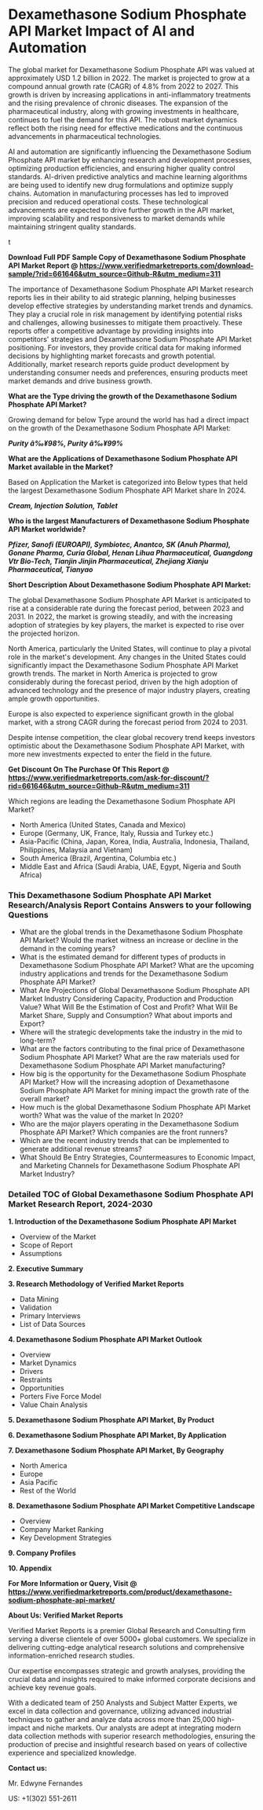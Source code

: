<meta name="title" content="Global Dexamethasone Sodium Phosphate API Market Impact of AI and Automation"><meta name="description" content="The global market for Dexamethasone Sodium Phosphate API was valued at approximately USD 1.2 billion in 2022. The market is projected to grow at a compound annual grow"><meta name="title" content="Dexamethasone Sodium Phosphate API Market Size, Share, Scope, Trends, Growth, Opportunities, Analysis, Forecast"><h1>Dexamethasone Sodium Phosphate API Market Impact of AI and Automation</h1><p>The global market for Dexamethasone Sodium Phosphate API was valued at approximately USD 1.2 billion in 2022. The market is projected to grow at a compound annual growth rate (CAGR) of 4.8% from 2022 to 2027. This growth is driven by increasing applications in anti-inflammatory treatments and the rising prevalence of chronic diseases. The expansion of the pharmaceutical industry, along with growing investments in healthcare, continues to fuel the demand for this API. The robust market dynamics reflect both the rising need for effective medications and the continuous advancements in pharmaceutical technologies.</p><p>AI and automation are significantly influencing the Dexamethasone Sodium Phosphate API market by enhancing research and development processes, optimizing production efficiencies, and ensuring higher quality control standards. AI-driven predictive analytics and machine learning algorithms are being used to identify new drug formulations and optimize supply chains. Automation in manufacturing processes has led to improved precision and reduced operational costs. These technological advancements are expected to drive further growth in the API market, improving scalability and responsiveness to market demands while maintaining stringent quality standards.</p>t</p><p id="" class=""><strong>Download Full PDF Sample Copy of Dexamethasone Sodium Phosphate API Market Report @ <a href="https://www.verifiedmarketreports.com/download-sample/?rid=661646&utm_source=Github-R&utm_medium=311" target="_blank">https://www.verifiedmarketreports.com/download-sample/?rid=661646&utm_source=Github-R&utm_medium=311</a></strong></p><p>The importance of&nbsp;Dexamethasone Sodium Phosphate API Market research reports lies in their ability to aid strategic planning, helping businesses develop effective strategies by understanding market trends and dynamics. They play a crucial role in risk management by identifying potential risks and challenges, allowing businesses to mitigate them proactively. These reports offer a competitive advantage by providing insights into competitors' strategies and Dexamethasone Sodium Phosphate API Market positioning. For investors, they provide critical data for making informed decisions by highlighting market forecasts and growth potential. Additionally, market research reports guide product development by understanding consumer needs and preferences, ensuring products meet market demands and drive business growth.</p><p><strong>What are the&nbsp;Type driving the growth of the Dexamethasone Sodium Phosphate API Market?</strong></p><p id="" class="">Growing demand for below Type around the world has had a direct impact on the growth of the Dexamethasone Sodium Phosphate API Market:</p><em><strong>Purity â‰¥98%, Purity â‰¥99%</strong></em></p><strong>What are the&nbsp;Applications&nbsp;of Dexamethasone Sodium Phosphate API Market available in the Market?</strong></p><p id="" class="">Based on Application the Market is categorized into Below types that held the largest Dexamethasone Sodium Phosphate API Market share In 2024.</p><em><strong>Cream, Injection Solution, Tablet</strong></em></p><strong>Who is the largest Manufacturers of Dexamethasone Sodium Phosphate API Market worldwide?</strong></p><p><em><strong>Pfizer, Sanofi (EUROAPI), Symbiotec, Anantco, SK (Anuh Pharma), Gonane Pharma, Curia Global, Henan Lihua Pharmaceutical, Guangdong Vtr Bio-Tech, Tianjin Jinjin Pharmaceutical, Zhejiang Xianju Pharmaceutical, Tianyao</strong></em></p><p id="" class=""><strong>Short Description About Dexamethasone Sodium Phosphate API Market:</strong></p><p>The global Dexamethasone Sodium Phosphate API Market is anticipated to rise at a considerable rate during the forecast period, between 2023 and 2031. In 2022, the market is growing steadily, and with the increasing adoption of strategies by key players, the market is expected to rise over the projected horizon.</p><p>North America, particularly the United States, will continue to play a pivotal role in the market's development. Any changes in the United States could significantly impact the Dexamethasone Sodium Phosphate API Market growth trends. The market in North America is projected to grow considerably during the forecast period, driven by the high adoption of advanced technology and the presence of major industry players, creating ample growth opportunities.</p><p>Europe is also expected to experience significant growth in the global market, with a strong CAGR during the forecast period from 2024 to 2031.</p><p>Despite intense competition, the clear global recovery trend keeps investors optimistic about the Dexamethasone Sodium Phosphate API Market, with more new investments expected to enter the field in the future.</p><p id="" class=""><strong>Get Discount On The Purchase Of This Report @ <a href="https://www.verifiedmarketreports.com/ask-for-discount/?rid=661646&utm_source=Github-R&utm_medium=311" target="_blank">https://www.verifiedmarketreports.com/ask-for-discount/?rid=661646&utm_source=Github-R&utm_medium=311</a></strong></p>Which regions are leading the Dexamethasone Sodium Phosphate API Market?</p><ul><li>North America (United States, Canada and Mexico)</li><li>Europe (Germany, UK, France, Italy, Russia and Turkey etc.)</li><li>Asia-Pacific (China, Japan, Korea, India, Australia, Indonesia, Thailand, Philippines, Malaysia and Vietnam)</li><li>South America (Brazil, Argentina, Columbia etc.)</li><li>Middle East and Africa (Saudi Arabia, UAE, Egypt, Nigeria and South Africa)</li></ul><h3 id="" class="">This Dexamethasone Sodium Phosphate API Market Research/Analysis Report Contains Answers to your following Questions</h3><ul><li>What are the global trends in the Dexamethasone Sodium Phosphate API Market? Would the market witness an increase or decline in the demand in the coming years?</li><li>What is the estimated demand for different types of products in Dexamethasone Sodium Phosphate API Market? What are the upcoming industry applications and trends for the Dexamethasone Sodium Phosphate API Market?</li><li>What Are Projections of Global Dexamethasone Sodium Phosphate API Market Industry Considering Capacity, Production and Production Value? What Will Be the Estimation of Cost and Profit? What Will Be Market Share, Supply and Consumption? What about imports and Export?</li><li>Where will the strategic developments take the industry in the mid to long-term?</li><li>What are the factors contributing to the final price of Dexamethasone Sodium Phosphate API Market? What are the raw materials used for Dexamethasone Sodium Phosphate API Market manufacturing?</li><li>How big is the opportunity for the Dexamethasone Sodium Phosphate API Market? How will the increasing adoption of Dexamethasone Sodium Phosphate API Market for mining impact the growth rate of the overall market?</li><li>How much is the global Dexamethasone Sodium Phosphate API Market worth? What was the value of the market In 2020?</li><li>Who are the major players operating in the Dexamethasone Sodium Phosphate API Market? Which companies are the front runners?</li><li>Which are the recent industry trends that can be implemented to generate additional revenue streams?</li><li>What Should Be Entry Strategies, Countermeasures to Economic Impact, and Marketing Channels for Dexamethasone Sodium Phosphate API Market Industry?</li></ul><h3 id="" class="">Detailed TOC of Global Dexamethasone Sodium Phosphate API Market Research Report, 2024-2030</h3><p id="" class=""><strong>1. Introduction of the Dexamethasone Sodium Phosphate API Market</strong></p><ul><li>Overview of the Market</li><li>Scope of Report</li><li>Assumptions</li></ul><p id="" class=""><strong>2. Executive Summary</strong></p><p id="" class=""><strong>3. Research Methodology of Verified Market Reports</strong></p><ul><li>Data Mining</li><li>Validation</li><li>Primary Interviews</li><li>List of Data Sources</li></ul><p id="" class=""><strong>4. Dexamethasone Sodium Phosphate API Market Outlook</strong></p><ul><li>Overview</li><li>Market Dynamics</li><li>Drivers</li><li>Restraints</li><li>Opportunities</li><li>Porters Five Force Model</li><li>Value Chain Analysis</li></ul><p id="" class=""><strong>5. Dexamethasone Sodium Phosphate API Market, By Product</strong></p><p id="" class=""><strong>6. Dexamethasone Sodium Phosphate API Market, By Application</strong></p><p id="" class=""><strong>7. Dexamethasone Sodium Phosphate API Market, By Geography</strong></p><ul><li>North America</li><li>Europe</li><li>Asia Pacific</li><li>Rest of the World</li></ul><p id="" class=""><strong>8. Dexamethasone Sodium Phosphate API Market Competitive Landscape</strong></p><ul><li>Overview</li><li>Company Market Ranking</li><li>Key Development Strategies</li></ul><p id="" class=""><strong>9. Company Profiles</strong></p><p id="" class=""><strong>10. Appendix</strong></p><p id="" class=""><strong>For More Information or Query, Visit @ <a href="https://www.verifiedmarketreports.com/product/dexamethasone-sodium-phosphate-api-market/" target="_blank">https://www.verifiedmarketreports.com/product/dexamethasone-sodium-phosphate-api-market/</a></strong></p><p id="" class=""><strong>About Us: Verified Market Reports</strong></p><p id="" class="">Verified Market Reports is a premier Global Research and Consulting firm serving a diverse clientele of over 5000+ global customers. We specialize in delivering cutting-edge analytical research solutions and comprehensive information-enriched research studies.</p><p id="" class="">Our expertise encompasses strategic and growth analyses, providing the crucial data and insights required to make informed corporate decisions and achieve key revenue goals.</p><p id="" class="">With a dedicated team of 250 Analysts and Subject Matter Experts, we excel in data collection and governance, utilizing advanced industrial techniques to gather and analyze data across more than 25,000 high-impact and niche markets. Our analysts are adept at integrating modern data collection methods with superior research methodologies, ensuring the production of precise and insightful research based on years of collective experience and specialized knowledge.</p><p id="" class=""><strong>Contact us:</strong></p><p id="" class="">Mr. Edwyne Fernandes</p><p id="" class="">US: +1(302) 551-2611</p>